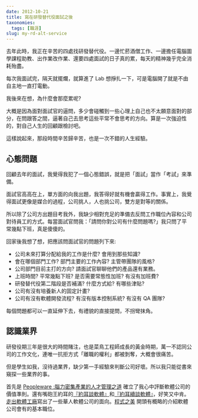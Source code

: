 ```yaml
---
date: 2012-10-21
title: 寫在研發替代役面試之後
taxonomies:
  tags: [職涯]
slug: my-rd-alt-service
---
```


去年此時，我正在辛苦的四處找研發替代役。一邊忙菸酒僧工作、一邊擔任電腦圖學課程助教、出作業改作業、還要四處面試的日子真的累，每天的精神幾乎完全消耗殆盡。

每次我面試完，隔天就擺爛，就算進了 Lab 想掙扎一下，可是電腦開了就是不由自主地一直打電動。

我後來在想，為什麼會那麼累呢?

大概是因為面對面試官的逼問，多少會碰觸到一些心理上自己也不太願意面對的部分，在問跟答之間，逼著自己去思考這些平常不會思考的方向。算是一次強迫性的，對自己人生的回顧跟檢討吧。

這樣說起來，那段時間辛苦歸辛苦，也是一次不錯的人生經驗。

## 心態問題

回顧去年的面試，我覺得我犯了一個心態錯誤，就是把「面試」當作「考試」來準備。

面試官高高在上，單方面的向我出題，我答得好就有機會贏得工作。事實上，我覺得面試更像是媒合的過程，公司挑人，人也挑公司，雙方是對等的關係。

所以除了公司方出題目考我外，我缺少相對充足的準備去反問工作職位內容和公司對待員工的方式。每當面試官問我：「請問你對公司有什麼問題嗎?」我只問了平常幾點下班，真是傻傻的。

回家後我想了想，把應該問面試官的問題列下來:

* 公司未來打算分配給我的工作是什麼? 會用到那些知識?
* 會在哪個部門工作? 部門主要的工作內容? 主管帶團隊的風格?
* 公司部門目前主打的方向? 請面試官聊聊他們的產品還有業務。
* 上班時間? 平常幾點下班? 是否需要常態性加班? 有沒有加班費?
* 研發替代役第二階段是否補滿? 什麼方式給? 有哪些津貼?
* 公司有沒有培養新人的固定計畫?
* 公司有沒有軟體開發流程? 有沒有版本控制系統? 有沒有 QA 團隊?

每個問題都可以一直延伸下去，有禮貌的直接提問，不拐彎抹角。

## 認識業界

研發役期三年是很大的時間賭注，也是菜鳥工程師成長的黃金時期，萬一不認同公司的工作文化，連唯一抗拒方式「離職的權利」都被剝奪，大概會很痛苦。

但是學生如我，沒待過業界，缺少第一手經驗來判斷公司好壞。所以我只能從書來窺探一些業界的事。

首先是 [Peopleware :腦力密集產業的人才管理之道][2] 確立了我心中評斷軟體公司的價值準則。還有嘴砲王約耳的[『約耳談軟體』][3]和[『約耳續談軟體』][4]，好笑又中肯。[走出軟體工廠][5]寫出了一些華人軟體公司的面向。[程式之美][1] 開頭有概略的介紹軟體公司會有的基本職位。

[comment]: <> (工作金三角: 金錢-生活品質-成就感，大多數工作只能三取其二。我心中的順位是生活品質 > 成就感 > 金錢，準時下班最大。確立這個次序後，選擇哪間公司就變得比較容易一些了。幸運的是，現在的工作相當符合我的興趣，薪資還不算差。)

[0]: http://www.ptt.cc/bbs/Soft_Job/M.1355486660.A.B56.html	"面試的25個大哉問"
[1]: http://local.joelonsoftware.com/wiki/The_Joel_on_Software_Translation_Project:%E7%B4%84%E8%80%B3%E6%B8%AC%E8%A9%A6	"約爾測試"
[2]: https://www.books.com.tw/products/0010387385 "Peopleware"
[3]: https://www.tenlong.com.tw/products/9789866348341	"約爾趣談軟體"
[4]: https://www.goodreads.com/book/show/9651113	"約爾續談軟體"
[5]: https://book.douban.com/subject/3319935/	"走出軟體工廠"
[7]: http://www.csie.nctu.edu.tw/~jclu/letter.htm	"一封台積電離職工程師的信"
[8]: https://disp.cc/b/27-2hfS	"為何要念國內研究所"

